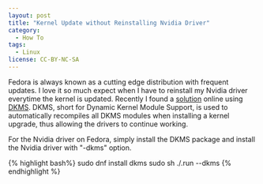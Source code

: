 ```yaml
---
layout: post
title: "Kernel Update without Reinstalling Nvidia Driver"
category:
  - How To
tags:
  - Linux
license: CC-BY-NC-SA
---
```


Fedora is always known as a cutting edge distribution with frequent updates. I love it so much expect when I have to reinstall my Nvidia driver everytime the kernel is updated. Recently I found a [solution](http://askubuntu.com/questions/492217/nvidia-driver-reset-after-each-kernel-update) online using [DKMS](https://github.com/dell/dkms). DKMS, short for Dynamic Kernel Module Support, is used to automatically recompiles all DKMS modules when installing a kernel upgrade, thus allowing the drivers to continue working.

For the Nvidia driver on Fedora, simply install the DKMS package and install the Nvidia driver with "-dkms" option.

{% highlight bash%}
sudo dnf install dkms
sudo sh ./<DRIVER>.run --dkms
{% endhighlight %}
